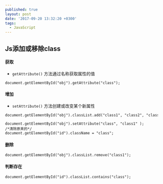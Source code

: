 ```yaml
---
published: true
layout: post
date: '2017-09-20 13:32:20 +0300'
tags:
  - JavaScript
---
```

## Js添加或移除class

#### 获取

- `getAttribute()` 方法通过名称获取属性的值

```
document.getElementById("obj").getAttribute("class");
```

#### 增加

- `setAttribute()` 方法创建或改变某个新属性

```
document.getElementById("obj").classList.add("class1", "class2", "class3");

document.getElementById("obj").setAttribute("class", "class1" );
/*清除原来的*/
document.getElementById("id").className = "class";
```

#### 删除


```
document.getElementById("obj").classList.remove("class1");
```


#### 判断存在

```
document.getElementById("id").classList.contains("class");
```

